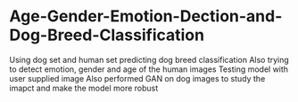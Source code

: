 # Age-Gender-Emotion-Dection-and-Dog-Breed-Classification
Using dog set and human set predicting dog breed classification
Also trying to detect emotion, gender and age of the human images 
Testing model with user supplied image
Also performed GAN on dog images to study the imapct and make the model more robust
